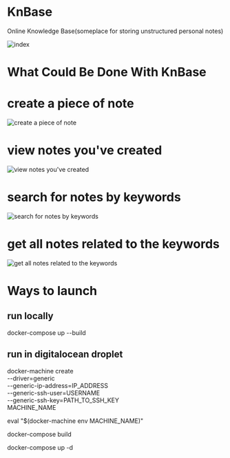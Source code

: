 # KnBase
Online Knowledge Base(someplace for storing unstructured personal notes)

![ index ](https://github.com/MartiBook/knbase/raw/master/previews/index.png)


# What Could Be Done With KnBase

# create a piece of note
![ create a piece of note ](https://github.com/MartiBook/knbase/raw/master/previews/create.png)

# view notes you've created
![ view notes you've created ](https://github.com/MartiBook/knbase/raw/master/previews/detail.png)

# search for notes by keywords
![ search for notes by keywords ](https://github.com/MartiBook/knbase/raw/master/previews/search.png)

# get all notes related to the keywords
![ get all notes related to the keywords ](https://github.com/MartiBook/knbase/raw/master/previews/result.png)


# Ways to launch

## run locally

docker-compose up --build


## run in digitalocean droplet

docker-machine create \
    --driver=generic \
    --generic-ip-address=IP_ADDRESS \
    --generic-ssh-user=USERNAME \
    --generic-ssh-key=PATH_TO_SSH_KEY \
        MACHINE_NAME
        
eval "$(docker-machine env MACHINE_NAME)"

docker-compose build

docker-compose up -d



